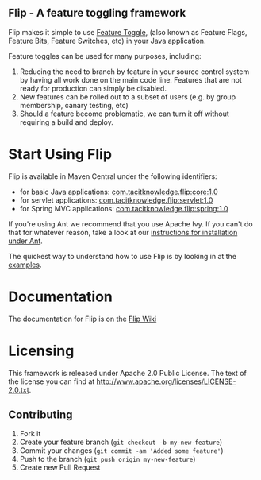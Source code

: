## Flip - A feature toggling framework

Flip makes it simple to use [Feature Toggle](http://martinfowler.com/bliki/FeatureToggle.html),
(also known as Feature Flags, Feature Bits, Feature Switches, etc) in your Java application.

Feature toggles can be used for many purposes, including:

1. Reducing the need to branch by feature in your source control system by having all work done on the main code line.
   Features that are not ready for production can simply be disabled.
2. New features can be rolled out to a subset of users (e.g. by group membership, canary testing, etc)
2. Should a feature become problematic, we can turn it off without requiring a build and deploy.

# Start Using Flip

Flip is available in Maven Central under the following identifiers:

* for basic Java applications: [com.tacitknowledge.flip:core:1.0](http://search.maven.org/#artifactdetails%7Ccom.tacitknowledge.flip%7Ccore%7C1.0%7Cjar)
* for servlet applications: [com.tacitknowledge.flip:servlet:1.0](http://search.maven.org/#artifactdetails%7Ccom.tacitknowledge.flip%7Cservlet%7C1.0%7Cjar)
* for Spring MVC applications: [com.tacitknowledge.flip:spring:1.0](http://search.maven.org/#artifactdetails%7Ccom.tacitknowledge.flip%7Cspring%7C1.0%7Cjar)

If you're using Ant we recommend that you use Apache Ivy. If you can't do that for whatever reason, take a look at our
[instructions for installation under Ant](https://github.com/tacitknowledge/flip/wiki/Installation-under-Ant).

The quickest way to understand how to use Flip is by looking in at the [examples](https://github.com/tacitknowledge/flip/tree/master/examples).

# Documentation

The documentation for Flip is on the [Flip Wiki](https://github.com/tacitknowledge/flip/wiki)

# Licensing

This framework is released under Apache 2.0 Public License. The text of the
license you can find at http://www.apache.org/licenses/LICENSE-2.0.txt.

## Contributing

1. Fork it
2. Create your feature branch (`git checkout -b my-new-feature`)
3. Commit your changes (`git commit -am 'Added some feature'`)
4. Push to the branch (`git push origin my-new-feature`)
5. Create new Pull Request
